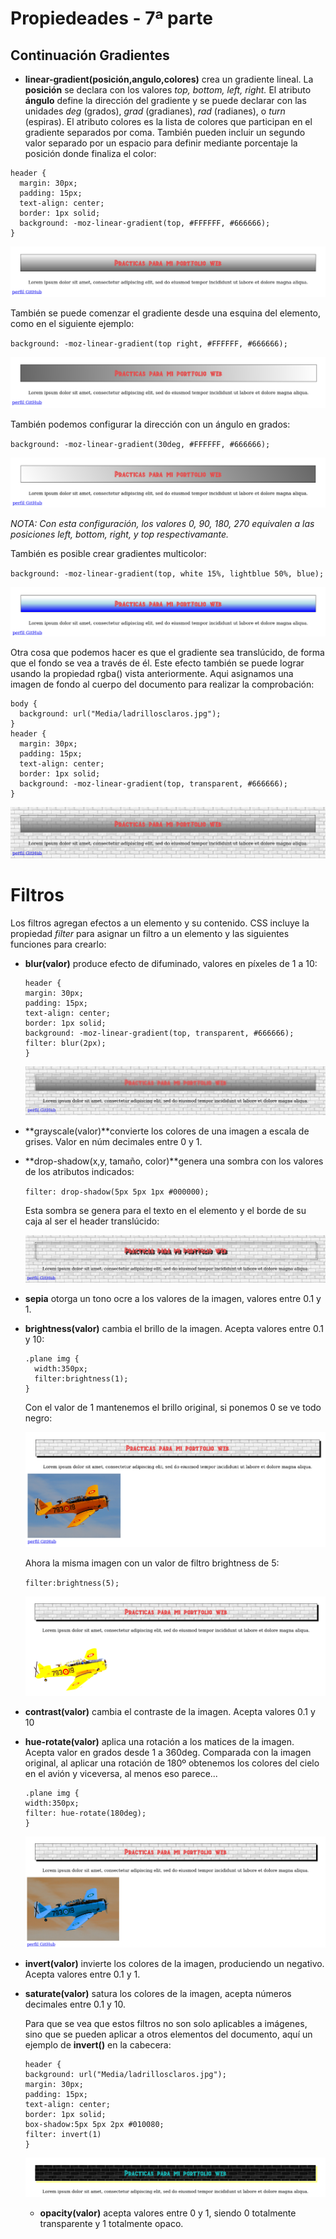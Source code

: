 # Propiedeades - 7ª parte

## Continuación Gradientes

- **linear-gradient(posición,angulo,colores)** crea un gradiente lineal. La **posición** se declara con los valores *top, bottom, left, right.* El atributo **ángulo** define la dirección del gradiente y se puede declarar con las unidades *deg* (grados), *grad* (gradianes), *rad* (radianes), o *turn* (espiras). El atributo colores es la lista de colores que participan en el gradiente separados por coma. También pueden incluir un segundo valor separado por un espacio para definir mediante porcentaje la posición donde finaliza el color:

```
header {
  margin: 30px;
  padding: 15px;
  text-align: center;
  border: 1px solid;
  background: -moz-linear-gradient(top, #FFFFFF, #666666);
}
```
![](Media/linear-gradient.png)

También se puede comenzar el gradiente desde una esquina del elemento, como en el siguiente ejemplo:

`background: -moz-linear-gradient(top right, #FFFFFF, #666666);`

![](Media/linear-gradient2.png)

También podemos configurar la dirección con un ángulo en grados:

`background: -moz-linear-gradient(30deg, #FFFFFF, #666666);`

![](Media/linear-gradient3.png)

*NOTA: Con esta configuración, los valores 0, 90, 180, 270 equivalen a las posiciones left, bottom, right, y top respectivamante.*

También es posible crear gradientes multicolor:

`background: -moz-linear-gradient(top, white 15%, lightblue 50%, blue);`

![](Media/linear-gradient4.png)

Otra cosa que podemos hacer es que el gradiente sea translúcido, de forma que el fondo se vea a través de él. Este efecto también se puede lograr usando la propiedad rgba() vista anteriormente. Aqui asignamos una imagen de fondo al cuerpo del documento para realizar la comprobación:

```
body {
  background: url("Media/ladrillosclaros.jpg");
}
header {
  margin: 30px;
  padding: 15px;
  text-align: center;
  border: 1px solid;
  background: -moz-linear-gradient(top, transparent, #666666);
}
```

![](Media/linear-gradient5.png)

# Filtros

Los filtros agregan efectos a un elemento y su contenido. CSS incluye la propiedad *filter* para asignar un filtro a un elemento y las siguientes funciones para crearlo:

- **blur(valor)** produce efecto de difuminado, valores en píxeles de 1 a 10:

  ```
  header {
  margin: 30px;
  padding: 15px;
  text-align: center;
  border: 1px solid;
  background: -moz-linear-gradient(top, transparent, #666666);
  filter: blur(2px);
  }
  ```

  ![](Media/filtros.png)

- **grayscale(valor)**convierte los colores de una imagen a escala de grises. Valor en núm decimales entre 0 y 1.

- **drop-shadow(x,y, tamaño, color)**genera una sombra con los valores de los atributos indicados:

  `filter: drop-shadow(5px 5px 1px #000000);`

  Esta sombra se genera para el texto en el elemento y el borde de su caja al ser el header translúcido:

  ![](Media/filtros2.png)

- **sepia** otorga un tono ocre a los valores de la imagen, valores entre 0.1 y 1.

- **brightness(valor)** cambia el brillo de la imagen. Acepta valores entre 0.1 y 10:

  ```
  .plane img {
    width:350px;
    filter:brightness(1);
  }
  ```
  Con el valor de 1 mantenemos el brillo original, si ponemos 0 se ve todo negro:

  ![](Media/filtros3.png)

  Ahora la misma imagen con un valor de filtro brightness de 5:

  `filter:brightness(5);`

  ![](Media/filtros4.png)

- **contrast(valor)** cambia el contraste de la imagen. Acepta valores 0.1 y 10

- **hue-rotate(valor)** aplica una rotación a los matices de la imagen. Acepta valor en grados desde 1 a 360deg. Comparada con la imagen original, al aplicar una rotación de 180º obtenemos los colores del cielo en el avión y viceversa, al menos eso parece...

  ```
  .plane img {
  width:350px;
  filter: hue-rotate(180deg);
  }
  ```

  ![](Media/filtros5.png)

- **invert(valor)** invierte los colores de la imagen, produciendo un negativo. Acepta valores entre 0.1 y 1.

- **saturate(valor)** satura los colores de la imagen, acepta números decimales entre 0.1 y 10.

  Para que se vea que estos filtros no son solo aplicables a imágenes, sino que se pueden aplicar a otros elementos del documento, aquí un ejemplo de **invert()** en la cabecera:

  ```
  header {
  background: url("Media/ladrillosclaros.jpg");
  margin: 30px;
  padding: 15px;
  text-align: center;
  border: 1px solid;
  box-shadow:5px 5px 2px #010080;
  filter: invert(1)
  }
  ```

  ![](Media/filtros6.png)

  - **opacity(valor)** acepta valores entre 0 y 1, siendo 0 totalmente transparente y 1 totalmente opaco.

